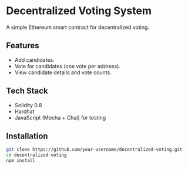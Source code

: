 # Decentralized Voting System

A simple Ethereum smart contract for decentralized voting.

## Features
- Add candidates.
- Vote for candidates (one vote per address).
- View candidate details and vote counts.

## Tech Stack
- Solidity 0.8
- Hardhat
- JavaScript (Mocha + Chai) for testing

## Installation

```bash
git clone https://github.com/your-username/decentralized-voting.git
cd decentralized-voting
npm install

